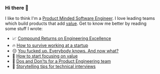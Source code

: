 ### Hi there 👋

<!--
**stanete/stanete** is a ✨ _special_ ✨ repository because its `README.md` (this file) appears on your GitHub profile.

Here are some ideas to get you started:

- 🔭 I’m currently working on ...
- 🌱 I’m currently learning ...
- 👯 I’m looking to collaborate on ...
- 🤔 I’m looking for help with ...
- 💬 Ask me about ...
- 📫 How to reach me: ...
- 😄 Pronouns: ...
- ⚡ Fun fact: ...
-->

I like to think I'm a [Product Minded Software Engineer](https://blog.pragmaticengineer.com/the-product-minded-engineer/). I love leading teams which build products that add [value](https://stanete.com/focus-on-value). Get to know me better by reading some stuff I wrote:

- 📈 [Compound Returns on Engineering Excellence](https://stanete.com/compound-returns-engineering-excellence)
- 🔥 [How to survive working at a startup](https://stanete.com/survive-working-startup)
- 😔 [You fucked up. Everybody knows. And now what?](https://stanete.com/fucked-up-everybody-knows)
- 🚀 [How to start focusing on value](https://stanete.com/focus-on-value)
- 🚧 [Dos and Don'ts for a Product Engineering team](https://stanete.com/dos-and-donts)
- 📖 [Storytelling tips for technical interviews](https://stanete.com/storytelling-tips-technical-interviews)
